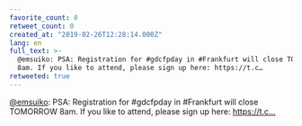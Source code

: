 ```yaml
---
favorite_count: 0
retweet_count: 0
created_at: "2019-02-26T12:28:14.000Z"
lang: en
full_text: >-
  @emsuiko: PSA: Registration for #gdcfpday in #Frankfurt will close TOMORROW
  8am. If you like to attend, please sign up here: https://t.c…
retweeted: true
---
```


[@emsuiko](https://twitter.com/emsuiko): PSA: Registration for #gdcfpday in
#Frankfurt will close TOMORROW 8am. If you like to attend, please sign up here:
https://t.c…
